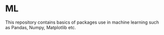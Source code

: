 # ML

This repository contains  basics of packages use in machine learning such as Pandas, Numpy, Matplotlib etc.
